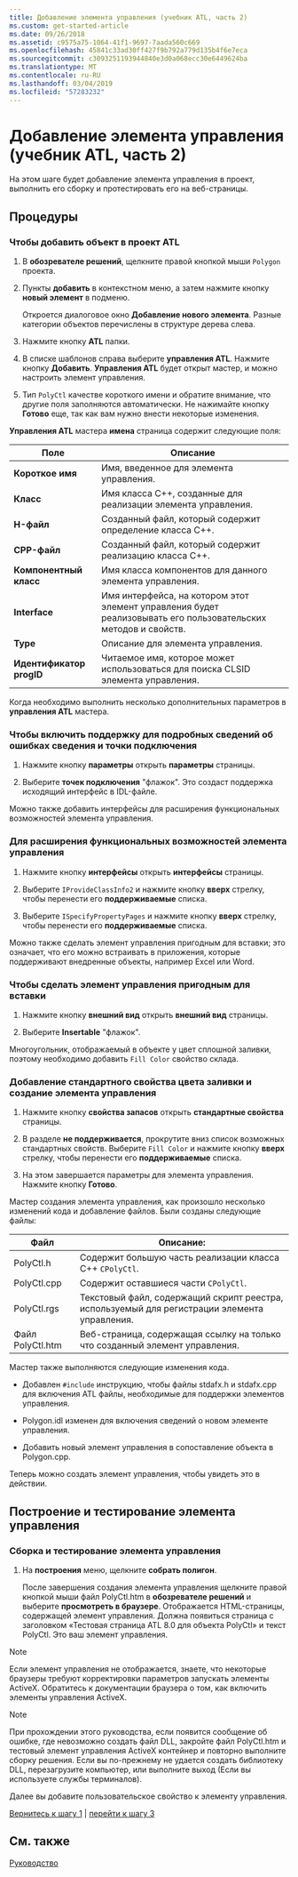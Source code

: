 ```yaml
---
title: Добавление элемента управления (учебник ATL, часть 2)
ms.custom: get-started-article
ms.date: 09/26/2018
ms.assetid: c9575a75-1064-41f1-9697-7aada560c669
ms.openlocfilehash: 45841c33ad30ff427f9b792a779d135b4f6e7eca
ms.sourcegitcommit: c3093251193944840e3d0a068ecc30e6449624ba
ms.translationtype: MT
ms.contentlocale: ru-RU
ms.lasthandoff: 03/04/2019
ms.locfileid: "57283232"
---
```

# <a name="adding-a-control-atl-tutorial-part-2"></a>Добавление элемента управления (учебник ATL, часть 2)

На этом шаге будет добавление элемента управления в проект, выполнить его сборку и протестировать его на веб-страницы.

## <a name="procedures"></a>Процедуры

### <a name="to-add-an-object-to-an-atl-project"></a>Чтобы добавить объект в проект ATL

1. В **обозревателе решений**, щелкните правой кнопкой мыши `Polygon` проекта.

1. Пункты **добавить** в контекстном меню, а затем нажмите кнопку **новый элемент** в подменю.

    Откроется диалоговое окно **Добавление нового элемента**. Разные категории объектов перечислены в структуре дерева слева.

1. Нажмите кнопку **ATL** папки.

1. В списке шаблонов справа выберите **управления ATL**. Нажмите кнопку **Добавить**. **Управления ATL** будет открыт мастер, и можно настроить элемент управления.

1. Тип `PolyCtl` качестве короткого имени и обратите внимание, что другие поля заполняются автоматически. Не нажимайте кнопку **Готово** еще, так как вам нужно внести некоторые изменения.

**Управления ATL** мастера **имена** страница содержит следующие поля:

|Поле|Описание|
|-----------|--------------|
|**Короткое имя**|Имя, введенное для элемента управления.|
|**Класс**|Имя класса C++, созданные для реализации элемента управления.|
|**H-файл**|Созданный файл, который содержит определение класса C++.|
|**CPP-файл**|Созданный файл, который содержит реализацию класса C++.|
|**Компонентный класс**|Имя класса компонентов для данного элемента управления.|
|**Interface**|Имя интерфейса, на котором этот элемент управления будет реализовывать его пользовательских методов и свойств.|
|**Type**|Описание для элемента управления.|
|**Идентификатор progID**|Читаемое имя, которое может использоваться для поиска CLSID элемента управления.|

Когда необходимо выполнить несколько дополнительных параметров в **управления ATL** мастера.

### <a name="to-enable-support-for-rich-error-information-and-connection-points"></a>Чтобы включить поддержку для подробных сведений об ошибках сведения и точки подключения

1. Нажмите кнопку **параметры** открыть **параметры** страницы.

1. Выберите **точек подключения** "флажок". Это создаст поддержка исходящий интерфейс в IDL-файле.

Можно также добавить интерфейсы для расширения функциональных возможностей элемента управления.

### <a name="to-extend-the-controls-functionality"></a>Для расширения функциональных возможностей элемента управления

1. Нажмите кнопку **интерфейсы** открыть **интерфейсы** страницы.

1. Выберите `IProvideClassInfo2` и нажмите кнопку **вверх** стрелку, чтобы перенести его **поддерживаемые** списка.

1. Выберите `ISpecifyPropertyPages` и нажмите кнопку **вверх** стрелку, чтобы перенести его **поддерживаемые** списка.

Можно также сделать элемент управления пригодным для вставки; это означает, что его можно встраивать в приложения, которые поддерживают внедренные объекты, например Excel или Word.

### <a name="to-make-the-control-insertable"></a>Чтобы сделать элемент управления пригодным для вставки

1. Нажмите кнопку **внешний вид** открыть **внешний вид** страницы.

1. Выберите **Insertable** "флажок".

Многоугольник, отображаемый в объекте у цвет сплошной заливки, поэтому необходимо добавить `Fill Color` свойство склада.

### <a name="to-add-a-fill-color-stock-property-and-create-the-control"></a>Добавление стандартного свойства цвета заливки и создание элемента управления

1. Нажмите кнопку **свойства запасов** открыть **стандартные свойства** страницы.

1. В разделе **не поддерживается**, прокрутите вниз список возможных стандартных свойств. Выберите `Fill Color` и нажмите кнопку **вверх** стрелку, чтобы перенести его **поддерживаемые** списка.

1. На этом завершается параметры для элемента управления. Нажмите кнопку **Готово**.

Мастер создания элемента управления, как произошло несколько изменений кода и добавление файлов. Были созданы следующие файлы:

|Файл|Описание:|
|----------|-----------------|
|PolyCtl.h|Содержит большую часть реализации класса C++ `CPolyCtl`.|
|PolyCtl.cpp|Содержит оставшиеся части `CPolyCtl`.|
|PolyCtl.rgs|Текстовый файл, содержащий скрипт реестра, используемый для регистрации элемента управления.|
|Файл PolyCtl.htm|Веб-страница, содержащая ссылку на только что созданный элемент управления.|

Мастер также выполняются следующие изменения кода.

- Добавлен `#include` инструкцию, чтобы файлы stdafx.h и stdafx.cpp для включения ATL файлы, необходимые для поддержки элементов управления.

- Polygon.idl изменен для включения сведений о новом элементе управления.

- Добавить новый элемент управления в сопоставление объекта в Polygon.cpp.

Теперь можно создать элемент управления, чтобы увидеть это в действии.

## <a name="building-and-testing-the-control"></a>Построение и тестирование элемента управления

### <a name="to-build-and-test-the-control"></a>Сборка и тестирование элемента управления

1. На **построения** меню, щелкните **собрать полигон**.

    После завершения создания элемента управления щелкните правой кнопкой мыши файл PolyCtl.htm в **обозревателе решений** и выберите **просмотреть в браузере**. Отображается HTML-страницы, содержащей элемент управления. Должна появиться страница с заголовком «Тестовая страница ATL 8.0 для объекта PolyCtl» и текст PolyCtl. Это ваш элемент управления.

> [!NOTE]
> Если элемент управления не отображается, знаете, что некоторые браузеры требуют корректировки параметров запускать элементы ActiveX. Обратитесь к документации браузера о том, как включить элементы управления ActiveX.

> [!NOTE]
> При прохождении этого руководства, если появится сообщение об ошибке, где невозможно создать файл DLL, закройте файл PolyCtl.htm и тестовый элемент управления ActiveX контейнер и повторно выполните сборку решения. Если вы по-прежнему не удается создать библиотеку DLL, перезагрузите компьютер, или выполните выход (Если вы используете службы терминалов).

Далее вы добавите пользовательское свойство к элементу управления.

[Вернитесь к шагу 1](../atl/creating-the-project-atl-tutorial-part-1.md) &#124; [перейти к шагу 3](../atl/adding-a-property-to-the-control-atl-tutorial-part-3.md)

## <a name="see-also"></a>См. также

[Руководство](../atl/active-template-library-atl-tutorial.md)
